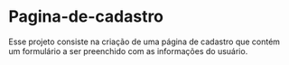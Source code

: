 # Pagina-de-cadastro

Esse projeto consiste na criação de uma página de cadastro que contém um formulário a ser preenchido com as informações do usuário. 
